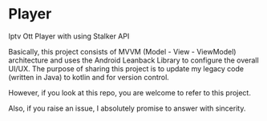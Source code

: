 # Player
Iptv Ott Player with using Stalker API 

Basically, this project consists of MVVM (Model - View - ViewModel) architecture and uses the Android Leanback Library to configure the overall UI/UX. The purpose of sharing this project is to update my legacy code (written in Java) to kotlin and for version control. 

However, if you look at this repo, you are welcome to refer to this project. 

Also, if you raise an issue, I absolutely promise to answer with sincerity.

